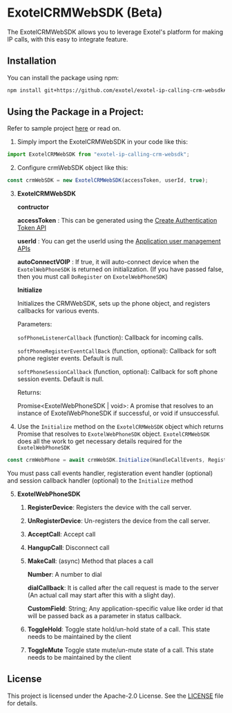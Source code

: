 # ExotelCRMWebSDK (Beta)


The ExotelCRMWebSDK allows you to leverage Exotel's platform for making IP calls, with this easy to integrate feature.

## Installation

You can install the package using npm:

```bash
npm install git+https://github.com/exotel/exotel-ip-calling-crm-websdk#v1.1.5
```

## Using the Package in a Project:

Refer to sample project [here](https://github.com/exotel/exotel-voip-websdk-crm-sample-app) or read on.

1. Simply import the ExotelCRMWebSDK in your code like this:
```js
import ExotelCRMWebSDK from "exotel-ip-calling-crm-websdk";
```

2. Configure crmWebSDK object like this:
```js
const crmWebSDK = new ExotelCRMWebSDK(accessToken, userId, true);
```

3. **ExotelCRMWebSDK**
    
    **contructor**
      
      **accessToken** : This can be generated using the 
  [Create Authentication Token API](https://developer.exotel.com/api/ip-pstn-intermix-webrtc-sdk-integration#create-authentication-token)

    **userId** : You can get the userId using the [Application user management APIs](https://developer.exotel.com/api/ip-pstn-intermix-webrtc-sdk-integration#applications-user-management)
    
    **autoConnectVOIP** : If true, it will auto-connect device when the `ExotelWebPhoneSDK` is returned on initialization. (If you have passed false, then you must call `DoRegister` on `ExotelWebPhoneSDK`)

    **Initialize**

    Initializes the CRMWebSDK, sets up the phone object, and registers callbacks for various events.

    Parameters:

    `sofPhoneListenerCallback` (function): Callback for incoming calls.
    
    `softPhoneRegisterEventCallBack` (function, optional): Callback for soft phone register events. Default is null.
    
    `softPhoneSessionCallback` (function, optional): Callback for soft phone session events. Default is null.

    Returns:

    Promise<ExotelWebPhoneSDK | void>: A promise that resolves to an instance of ExotelWebPhoneSDK if successful, or void if unsuccessful.
 
4. Use the `Initialize` method on the `ExotelCRMWebSDK` object which returns Promise that resolves to `ExotelWebPhoneSDK` object.
    `ExotelCRMWebSDK` does all the work to get necessary details required for the `ExotelWebPhoneSDK`

```javascript
const crmWebPhone = await crmWebSDK.Initialize(HandleCallEvents, RegisterationEvent);
```

You must pass call events handler, registeration event handler (optional) and session callback handler (optional) to the `Initialize` method

5. **ExotelWebPhoneSDK**
   
   1. **RegisterDevice**: Registers the device with the call server.
   2. **UnRegisterDevice**: Un-registers the device from the call server.
   3. **AcceptCall**: Accept call
   4. **HangupCall**: Disconnect call
   5. **MakeCall**: (async) Method that places a call
        
        **Number**: A number to dial

        **dialCallback**: It is called after the call request is made to the server (An actual call may start after this with a slight day).

        **CustomField**: String; Any application-specific value like order id that will be passed back as a parameter in status callback.

   7. **ToggleHold**: Toggle state hold/un-hold state of a call. This state needs to be maintained by the client
   8. **ToggleMute** Toggle state mute/un-mute state of a call. This state needs to be maintained by the client

## License

This project is licensed under the Apache-2.0 License. See the [LICENSE](https://apache.org/licenses/LICENSE-2.0) file for details.
